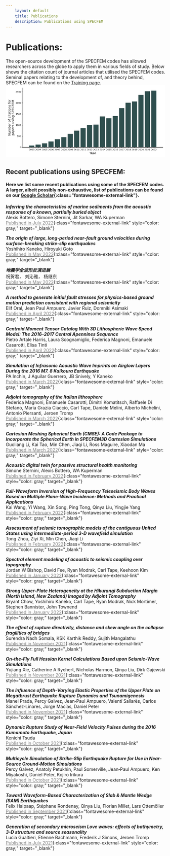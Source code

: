 ```yaml
---
    layout: default
    title: Publications
    description: Publications using SPECFEM
---
```


# Publications:
The open-source development of the SPECFEM codes has allowed researchers across the globe to apply them in various fields of study. Below shows the citation count of journal articles that utilised the SPECFEM codes. Seminal papers relating to the development of, and theory behind, SPECFEM can be found on the [Training page](training.md).  
![title](scholar/total_citations_per_year.jpg)

## Recent publications using SPECFEM:
#### Here we list some recent publications using some of the SPECFEM codes. A larger, albeit possibly non-exhaustive, list of publications can be found on our [Google Scholar](https://scholar.google.com/citations?hl=en&user=bvjzHdUAAAAJ&view_op=list_works&sortby=pubdate){:class="fontawesome-external-link"}.

<i><b>Inferring the characteristics of marine sediments from the acoustic response of a known, partially buried object</b></i>  
Alexis Bottero, Simone Sternini, Jit Sarkar, WA Kuperman   
[<span style="color:grey">Published in July 2022</span>](https://scholar.google.com/citations?view_op=view_citation&hl=en&oe=ASCII&user=bvjzHdUAAAAJ&sortby=pubdate&citation_for_view=bvjzHdUAAAAJ:VL0QpB8kHFEC){:class="fontawesome-external-link" style="color: gray;" target="_blank"}

<i><b>The origin of large, long&#8208;period near&#8208;fault ground velocities during surface&#8208;breaking strike&#8208;slip earthquakes</b></i>  
Yoshihiro Kaneko, Hiroyuki Goto   
[<span style="color:grey">Published in May 2022</span>](https://scholar.google.com/citations?view_op=view_citation&hl=en&oe=ASCII&user=bvjzHdUAAAAJ&sortby=pubdate&citation_for_view=bvjzHdUAAAAJ:2KloaMYe4IUC){:class="fontawesome-external-link" style="color: gray;" target="_blank"}

<i><b>&#22320;&#38663;&#23398;&#20840;&#27874;&#24418;&#21453;&#28436;&#36827;&#23637;</b></i>  
&#31069;&#36154;&#21531;&#65292; &#21016;&#27777;&#38597;&#65292; &#26472;&#32487;&#19996;   
[<span style="color:grey">Published in May 2022</span>](https://scholar.google.com/citations?view_op=view_citation&hl=en&oe=ASCII&user=bvjzHdUAAAAJ&sortby=pubdate&citation_for_view=bvjzHdUAAAAJ:uc_IGeMz5qoC){:class="fontawesome-external-link" style="color: gray;" target="_blank"}

<i><b>A method to generate initial fault stresses for physics-based ground motion prediction consistent with regional seismicity</b></i>  
Elif Oral, Jean Paul Ampuero, Javier Ruiz, Domniki Asimaki   
[<span style="color:grey">Published in April 2022</span>](https://scholar.google.com/citations?view_op=view_citation&hl=en&oe=ASCII&user=bvjzHdUAAAAJ&sortby=pubdate&citation_for_view=bvjzHdUAAAAJ:Mojj43d5GZwC){:class="fontawesome-external-link" style="color: gray;" target="_blank"}

<i><b>Centroid Moment Tensor Catalog With 3D Lithospheric Wave Speed Model: The 2016&#8211;2017 Central Apennines Sequence</b></i>  
Pietro Artale Harris, Laura Scognamiglio, Federica Magnoni, Emanuele Casarotti, Elisa Tinti   
[<span style="color:grey">Published in April 2022</span>](https://scholar.google.com/citations?view_op=view_citation&hl=en&oe=ASCII&user=bvjzHdUAAAAJ&sortby=pubdate&citation_for_view=bvjzHdUAAAAJ:VOx2b1Wkg3QC){:class="fontawesome-external-link" style="color: gray;" target="_blank"}

<i><b>Simulation of Infrasonic Acoustic Wave Imprints on Airglow Layers During the 2016 M7. 8 Kaikoura Earthquake</b></i>  
PA Inchin, J Aguilar Guerrero, JB Snively, Y Kaneko   
[<span style="color:grey">Published in March 2022</span>](https://scholar.google.com/citations?view_op=view_citation&hl=en&oe=ASCII&user=bvjzHdUAAAAJ&sortby=pubdate&citation_for_view=bvjzHdUAAAAJ:tzM49s52ZIMC){:class="fontawesome-external-link" style="color: gray;" target="_blank"}

<i><b>Adjoint tomography of the Italian lithosphere</b></i>  
Federica Magnoni, Emanuele Casarotti, Dimitri Komatitsch, Raffaele Di Stefano, Maria Grazia Ciaccio, Carl Tape, Daniele Melini, Alberto Michelini, Antonio Piersanti, Jeroen Tromp   
[<span style="color:grey">Published in March 2022</span>](https://scholar.google.com/citations?view_op=view_citation&hl=en&oe=ASCII&user=bvjzHdUAAAAJ&sortby=pubdate&citation_for_view=bvjzHdUAAAAJ:dfsIfKJdRG4C){:class="fontawesome-external-link" style="color: gray;" target="_blank"}

<i><b>Cartesian Meshing Spherical Earth (CMSE): A Code Package to Incorporate the Spherical Earth in SPECFEM3D Cartesian Simulations</b></i>  
Guoliang Li, Kai Tao, Min Chen, Jiaqi Li, Ross Maguire, Xiaodan Ma   
[<span style="color:grey">Published in March 2022</span>](https://scholar.google.com/citations?view_op=view_citation&hl=en&oe=ASCII&user=bvjzHdUAAAAJ&sortby=pubdate&citation_for_view=bvjzHdUAAAAJ:TFP_iSt0sucC){:class="fontawesome-external-link" style="color: gray;" target="_blank"}

<i><b>Acoustic digital twin for passive structural health monitoring</b></i>  
Simone Sternini, Alexis Bottero, WA Kuperman   
[<span style="color:grey">Published in February 2022</span>](https://scholar.google.com/citations?view_op=view_citation&hl=en&oe=ASCII&user=bvjzHdUAAAAJ&sortby=pubdate&citation_for_view=bvjzHdUAAAAJ:ye4kPcJQO24C){:class="fontawesome-external-link" style="color: gray;" target="_blank"}

<i><b>Full&#8208;Waveform Inversion of High&#8208;Frequency Teleseismic Body Waves Based on Multiple Plane&#8208;Wave Incidence: Methods and Practical Applications</b></i>  
Kai Wang, Yi Wang, Xin Song, Ping Tong, Qinya Liu, Yingjie Yang   
[<span style="color:grey">Published in February 2022</span>](https://scholar.google.com/citations?view_op=view_citation&hl=en&oe=ASCII&user=bvjzHdUAAAAJ&sortby=pubdate&citation_for_view=bvjzHdUAAAAJ:EkHepimYqZsC){:class="fontawesome-external-link" style="color: gray;" target="_blank"}

<i><b>Assessment of seismic tomographic models of the contiguous United States using intermediate-period 3-D wavefield simulation</b></i>  
Tong Zhou, Ziyi Xi, Min Chen, Jiaqi Li   
[<span style="color:grey">Published in February 2022</span>](https://scholar.google.com/citations?view_op=view_citation&hl=en&oe=ASCII&user=bvjzHdUAAAAJ&sortby=pubdate&citation_for_view=bvjzHdUAAAAJ:0KyAp5RtaNEC){:class="fontawesome-external-link" style="color: gray;" target="_blank"}

<i><b>Spectral element modeling of acoustic to seismic coupling over topography</b></i>  
Jordan W Bishop, David Fee, Ryan Modrak, Carl Tape, Keehoon Kim   
[<span style="color:grey">Published in January 2022</span>](https://scholar.google.com/citations?view_op=view_citation&hl=en&oe=ASCII&user=bvjzHdUAAAAJ&sortby=pubdate&citation_for_view=bvjzHdUAAAAJ:yD5IFk8b50cC){:class="fontawesome-external-link" style="color: gray;" target="_blank"}

<i><b>Strong Upper&#8208;Plate Heterogeneity at the Hikurangi Subduction Margin (North Island, New Zealand) Imaged by Adjoint Tomography</b></i>  
Bryant Chow, Yoshihiro Kaneko, Carl Tape, Ryan Modrak, Nick Mortimer, Stephen Bannister, John Townend   
[<span style="color:grey">Published in January 2022</span>](https://scholar.google.com/citations?view_op=view_citation&hl=en&oe=ASCII&user=bvjzHdUAAAAJ&sortby=pubdate&citation_for_view=bvjzHdUAAAAJ:zA6iFVUQeVQC){:class="fontawesome-external-link" style="color: gray;" target="_blank"}

<i><b>The effect of rupture directivity, distance and skew angle on the collapse fragilities of bridges</b></i>  
Surendra Nadh Somala, KSK Karthik Reddy, Sujith Mangalathu   
[<span style="color:grey">Published in November 2021</span>](https://scholar.google.com/citations?view_op=view_citation&hl=en&oe=ASCII&user=bvjzHdUAAAAJ&sortby=pubdate&citation_for_view=bvjzHdUAAAAJ:u5HHmVD_uO8C){:class="fontawesome-external-link" style="color: gray;" target="_blank"}

<i><b>On&#8208;the&#8208;Fly Full Hessian Kernel Calculations Based upon Seismic&#8208;Wave Simulations</b></i>  
Yujiang Xie, Catherine A Rychert, Nicholas Harmon, Qinya Liu, Dirk Gajewski   
[<span style="color:grey">Published in November 2021</span>](https://scholar.google.com/citations?view_op=view_citation&hl=en&oe=ASCII&user=bvjzHdUAAAAJ&sortby=pubdate&citation_for_view=bvjzHdUAAAAJ:zLWjf1WUPmwC){:class="fontawesome-external-link" style="color: gray;" target="_blank"}

<i><b>The Influence of Depth&#8208;Varying Elastic Properties of the Upper Plate on Megathrust Earthquake Rupture Dynamics and Tsunamigenesis</b></i>  
Manel Prada, Percy Galvez, Jean&#8208;Paul Ampuero, Valentí Sallarès, Carlos Sánchez&#8208;Linares, Jorge Macías, Daniel Peter   
[<span style="color:grey">Published in November 2021</span>](https://scholar.google.com/citations?view_op=view_citation&hl=en&oe=ASCII&user=bvjzHdUAAAAJ&sortby=pubdate&citation_for_view=bvjzHdUAAAAJ:eflP2zaiRacC){:class="fontawesome-external-link" style="color: gray;" target="_blank"}

<i><b>Dynamic Rupture Study of Near&#8208;Field Velocity Pulses during the 2016 Kumamoto Earthquake, Japan</b></i>  
Kenichi Tsuda   
[<span style="color:grey">Published in October 2021</span>](https://scholar.google.com/citations?view_op=view_citation&hl=en&oe=ASCII&user=bvjzHdUAAAAJ&sortby=pubdate&citation_for_view=bvjzHdUAAAAJ:WA5NYHcadZ8C){:class="fontawesome-external-link" style="color: gray;" target="_blank"}

<i><b>Multicycle Simulation of Strike&#8208;Slip Earthquake Rupture for Use in Near&#8208;Source Ground&#8208;Motion Simulations</b></i>  
Percy Galvez, Anatoly Petukhin, Paul Somerville, Jean&#8208;Paul Ampuero, Ken Miyakoshi, Daniel Peter, Kojiro Irikura   
[<span style="color:grey">Published in October 2021</span>](https://scholar.google.com/citations?view_op=view_citation&hl=en&oe=ASCII&user=bvjzHdUAAAAJ&sortby=pubdate&citation_for_view=bvjzHdUAAAAJ:BrmTIyaxlBUC){:class="fontawesome-external-link" style="color: gray;" target="_blank"}

<i><b>Toward Waveform&#8208;Based Characterization of Slab &amp; Mantle Wedge (SAM) Earthquakes</b></i>  
Felix Halpaap, Stéphane Rondenay, Qinya Liu, Florian Millet, Lars Ottemöller   
[<span style="color:grey">Published in September 2021</span>](https://scholar.google.com/citations?view_op=view_citation&hl=en&oe=ASCII&user=bvjzHdUAAAAJ&sortby=pubdate&citation_for_view=bvjzHdUAAAAJ:ipzZ9siozwsC){:class="fontawesome-external-link" style="color: gray;" target="_blank"}

<i><b>Generation of secondary microseism Love waves: effects of bathymetry, 3-D structure and source seasonality</b></i>  
Lucia Gualtieri, Etienne Bachmann, Frederik J Simons, Jeroen Tromp   
[<span style="color:grey">Published in July 2021</span>](https://scholar.google.com/citations?view_op=view_citation&hl=en&oe=ASCII&user=bvjzHdUAAAAJ&sortby=pubdate&citation_for_view=bvjzHdUAAAAJ:u_35RYKgDlwC){:class="fontawesome-external-link" style="color: gray;" target="_blank"}

